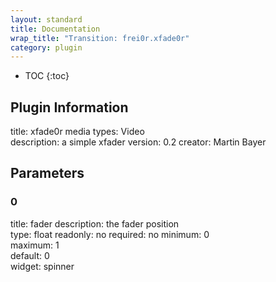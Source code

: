 ```yaml
---
layout: standard
title: Documentation
wrap_title: "Transition: frei0r.xfade0r"
category: plugin
---
```

* TOC
{:toc}

## Plugin Information

title: xfade0r
media types:
Video  
description: a simple xfader
version: 0.2
creator: Martin Bayer

## Parameters

### 0

title: fader  description:
the fader position  
type: float
readonly: no
required: no
minimum: 0  
maximum: 1  
default: 0  
widget: spinner  

